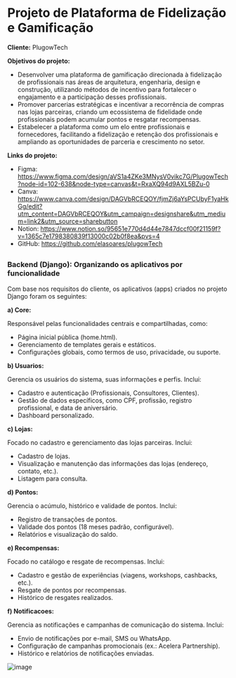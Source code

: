 # Projeto de Plataforma de Fidelização e Gamificação

**Cliente:** PlugowTech

**Objetivos do projeto:** 
- Desenvolver uma plataforma de gamificação direcionada à fidelização de profissionais nas áreas de arquitetura, engenharia, design e construção, utilizando métodos de incentivo para fortalecer o engajamento e a participação desses profissionais.
- Promover parcerias estratégicas e incentivar a recorrência de compras nas lojas parceiras, criando um ecossistema de fidelidade onde profissionais podem acumular pontos e resgatar recompensas.
- Estabelecer a plataforma como um elo entre profissionais e fornecedores, facilitando a fidelização e retenção dos profissionais e ampliando as oportunidades de parceria e crescimento no setor.

**Links do projeto:**
- Figma: https://www.figma.com/design/aVS1a4ZKe3MNysV0vikc7G/PlugowTech?node-id=102-638&node-type=canvas&t=RxaXQ94d9AXL5BZu-0
- Canva: https://www.canva.com/design/DAGVbRCEQOY/fjmZj6aYsPCUbyF1yaHkGg/edit?utm_content=DAGVbRCEQOY&utm_campaign=designshare&utm_medium=link2&utm_source=sharebutton                                                                            
- Notion: https://www.notion.so/95651e770d4d44e7847dccf00f21159f?v=1365c7e1798380839f13000c02b0f8ea&pvs=4     
- GitHub: https://github.com/elasoares/plugowTech

##
### Backend (Django): Organizando os aplicativos por funcionalidade

Com base nos requisitos do cliente, os aplicativos (apps) criados no projeto Django foram os seguintes:

**a) Core:**

Responsável pelas funcionalidades centrais e compartilhadas, como:
- Página inicial pública (home.html).
- Gerenciamento de templates gerais e estáticos.
- Configurações globais, como termos de uso, privacidade, ou suporte.

**b) Usuarios:**

Gerencia os usuários do sistema, suas informações e perfis. Inclui:
- Cadastro e autenticação (Profissionais, Consultores, Clientes).
- Gestão de dados específicos, como CPF, profissão, registro profissional, e data de aniversário.
- Dashboard personalizado.

**c) Lojas:**

Focado no cadastro e gerenciamento das lojas parceiras. Inclui:
- Cadastro de lojas.
- Visualização e manutenção das informações das lojas (endereço, contato, etc.).
- Listagem para consulta.

**d) Pontos:**

Gerencia o acúmulo, histórico e validade de pontos. Inclui:
- Registro de transações de pontos.
- Validade dos pontos (18 meses padrão, configurável).
- Relatórios e visualização do saldo.

**e) Recompensas:**

Focado no catálogo e resgate de recompensas. Inclui:
- Cadastro e gestão de experiências (viagens, workshops, cashbacks, etc.).
- Resgate de pontos por recompensas.
- Histórico de resgates realizados.

**f) Notificacoes:**

Gerencia as notificações e campanhas de comunicação do sistema. Inclui:
- Envio de notificações por e-mail, SMS ou WhatsApp.
- Configuração de campanhas promocionais (ex.: Acelera Partnership).
- Histórico e relatórios de notificações enviadas.

![image](https://github.com/user-attachments/assets/dee05ca3-a57b-4a23-8b04-65540e6afbc4)

